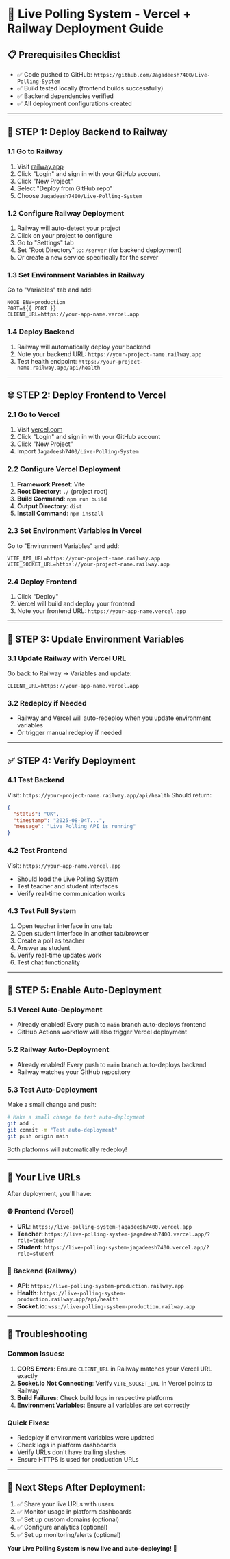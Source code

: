# 🚀 Live Polling System - Vercel + Railway Deployment Guide

## 📋 Prerequisites Checklist
- ✅ Code pushed to GitHub: `https://github.com/Jagadeesh7400/Live-Polling-System`
- ✅ Build tested locally (frontend builds successfully)
- ✅ Backend dependencies verified
- ✅ All deployment configurations created

---

## 🎯 STEP 1: Deploy Backend to Railway

### 1.1 Go to Railway
1. Visit [railway.app](https://railway.app)
2. Click "Login" and sign in with your GitHub account
3. Click "New Project"
4. Select "Deploy from GitHub repo"
5. Choose `Jagadeesh7400/Live-Polling-System`

### 1.2 Configure Railway Deployment
1. Railway will auto-detect your project
2. Click on your project to configure
3. Go to "Settings" tab
4. Set "Root Directory" to: `/server` (for backend deployment)
5. Or create a new service specifically for the server

### 1.3 Set Environment Variables in Railway
Go to "Variables" tab and add:
```
NODE_ENV=production
PORT=${{ PORT }}
CLIENT_URL=https://your-app-name.vercel.app
```

### 1.4 Deploy Backend
1. Railway will automatically deploy your backend
2. Note your backend URL: `https://your-project-name.railway.app`
3. Test health endpoint: `https://your-project-name.railway.app/api/health`

---

## 🌐 STEP 2: Deploy Frontend to Vercel

### 2.1 Go to Vercel
1. Visit [vercel.com](https://vercel.com)
2. Click "Login" and sign in with your GitHub account
3. Click "New Project"
4. Import `Jagadeesh7400/Live-Polling-System`

### 2.2 Configure Vercel Deployment
1. **Framework Preset**: Vite
2. **Root Directory**: `./` (project root)
3. **Build Command**: `npm run build`
4. **Output Directory**: `dist`
5. **Install Command**: `npm install`

### 2.3 Set Environment Variables in Vercel
Go to "Environment Variables" and add:
```
VITE_API_URL=https://your-project-name.railway.app
VITE_SOCKET_URL=https://your-project-name.railway.app
```

### 2.4 Deploy Frontend
1. Click "Deploy"
2. Vercel will build and deploy your frontend
3. Note your frontend URL: `https://your-app-name.vercel.app`

---

## 🔧 STEP 3: Update Environment Variables

### 3.1 Update Railway with Vercel URL
Go back to Railway → Variables and update:
```
CLIENT_URL=https://your-app-name.vercel.app
```

### 3.2 Redeploy if Needed
- Railway and Vercel will auto-redeploy when you update environment variables
- Or trigger manual redeploy if needed

---

## ✅ STEP 4: Verify Deployment

### 4.1 Test Backend
Visit: `https://your-project-name.railway.app/api/health`
Should return:
```json
{
  "status": "OK",
  "timestamp": "2025-08-04T...",
  "message": "Live Polling API is running"
}
```

### 4.2 Test Frontend
Visit: `https://your-app-name.vercel.app`
- Should load the Live Polling System
- Test teacher and student interfaces
- Verify real-time communication works

### 4.3 Test Full System
1. Open teacher interface in one tab
2. Open student interface in another tab/browser
3. Create a poll as teacher
4. Answer as student
5. Verify real-time updates work
6. Test chat functionality

---

## 🎉 STEP 5: Enable Auto-Deployment

### 5.1 Vercel Auto-Deployment
- Already enabled! Every push to `main` branch auto-deploys frontend
- GitHub Actions workflow will also trigger Vercel deployment

### 5.2 Railway Auto-Deployment
- Already enabled! Every push to `main` branch auto-deploys backend
- Railway watches your GitHub repository

### 5.3 Test Auto-Deployment
Make a small change and push:
```bash
# Make a small change to test auto-deployment
git add .
git commit -m "Test auto-deployment"
git push origin main
```

Both platforms will automatically redeploy!

---

## 📱 Your Live URLs

After deployment, you'll have:

### 🌐 Frontend (Vercel)
- **URL**: `https://live-polling-system-jagadeesh7400.vercel.app`
- **Teacher**: `https://live-polling-system-jagadeesh7400.vercel.app/?role=teacher`
- **Student**: `https://live-polling-system-jagadeesh7400.vercel.app/?role=student`

### 🚂 Backend (Railway)
- **API**: `https://live-polling-system-production.railway.app`
- **Health**: `https://live-polling-system-production.railway.app/api/health`
- **Socket.io**: `wss://live-polling-system-production.railway.app`

---

## 🔧 Troubleshooting

### Common Issues:
1. **CORS Errors**: Ensure `CLIENT_URL` in Railway matches your Vercel URL exactly
2. **Socket.io Not Connecting**: Verify `VITE_SOCKET_URL` in Vercel points to Railway
3. **Build Failures**: Check build logs in respective platforms
4. **Environment Variables**: Ensure all variables are set correctly

### Quick Fixes:
- Redeploy if environment variables were updated
- Check logs in platform dashboards
- Verify URLs don't have trailing slashes
- Ensure HTTPS is used for production URLs

---

## 🎯 Next Steps After Deployment:
1. ✅ Share your live URLs with users
2. ✅ Monitor usage in platform dashboards
3. ✅ Set up custom domains (optional)
4. ✅ Configure analytics (optional)
5. ✅ Set up monitoring/alerts (optional)

**Your Live Polling System is now live and auto-deploying! 🚀**
